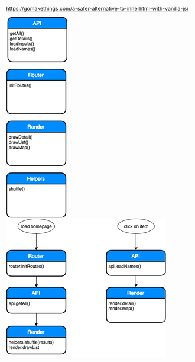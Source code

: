 https://gomakethings.com/a-safer-alternative-to-innerhtml-with-vanilla-js/

![actor diagram](./week2/actordiagram.png)
![interaction diagram](./week2/interaction.png)
